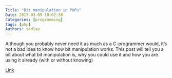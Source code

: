 ```yaml
---
Title: "Bit manipulation in PHPs"
Date: 2017-03-09 10:02:38
Categories: [programming]
tags: [php]
Authors: sedlav
---
```


Although you probably never need it as much as a C-programmer would, it’s not a bad idea to know how bit manipulation works. This post will tell you a bit about what bit manipulation is, why you could use it and how you are using it already (with or without knowing)

[Link](https://adayinthelifeof.nl/2010/06/02/bit-manipulation-in-php/)
